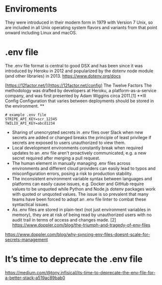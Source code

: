 # Enviroments
They were introduced in their modern form in 1979 with Version 7 Unix, so are included in all Unix operating system flavors and variants from that point onward including Linux and macOS.

# .env file
The .env file format is central to good DSX and has been since it was introduced by Heroku in 2012 and popularized by the dotenv node module (and other libraries) in 2013.
https://www.dotenv.org/docs

[https://12factor.net/](https://12factor.net/config)
The Twelve Factors
The methodology was drafted by developers at Heroku, a platform-as-a-service company, and was first presented by Adam Wiggins circa 2011.[1]
**III 	Config 	Configuration that varies between deployments should be stored in the environment. **

```
# example .env file
STRIPE_API_KEY=scr_12345
TWILIO_API_KEY=abcd1234
```

- Sharing of unencrypted secrets in .env files over Slack when new secrets are added or changed breaks the principle of least privilege if secrets are exposed to users unauthorized to view them.
- Local development environments constantly break when required updates to an .env file aren't proactively communicated, e.g. a new secret required after merging a pull request.
- The human element in manually managing .env files across environments and different cloud providers can easily lead to typos and misconfiguration errors, posing a risk to production stability.
- The inconsistent environment variable syntax between languages and platforms can easily cause issues, e.g. Docker and GitHub require values to be unquoted while Python and Node.js dotenv packages work with quoted or unquoted values. The issue is so prevalent that many teams have been forced to adopt an .env file linter to combat these syntactical issues.
- As .env files are stored in plain-text (not just environment variables in memory), they are at risk of being read by unauthorized users with no audit trail in terms of access and changes made.
    [2] https://www.doppler.com/blog/the-triumph-and-tragedy-of-env-files

https://www.doppler.com/blog/why-syncing-env-files-doesnt-scale-for-secrets-management

# It’s time to deprecate the .env file
https://medium.com/@tony.infisical/its-time-to-deprecate-the-env-file-for-a-better-stack-a519ac89bab0
